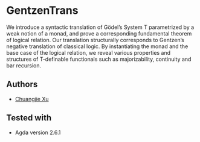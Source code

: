 # GentzenTrans
We introduce a syntactic translation of Gödel’s System T parametrized
by a weak notion of a monad, and prove a corresponding fundamental
theorem of logical relation. Our translation structurally corresponds
to Gentzen’s negative translation of classical logic. By instantiating
the monad and the base case of the logical relation, we reveal various
properties and structures of T-definable functionals such as
majorizability, continuity and bar recursion.

## Authors
- [Chuangjie Xu](http://cj-xu.github.io/)

## Tested with
- Agda version 2.6.1
